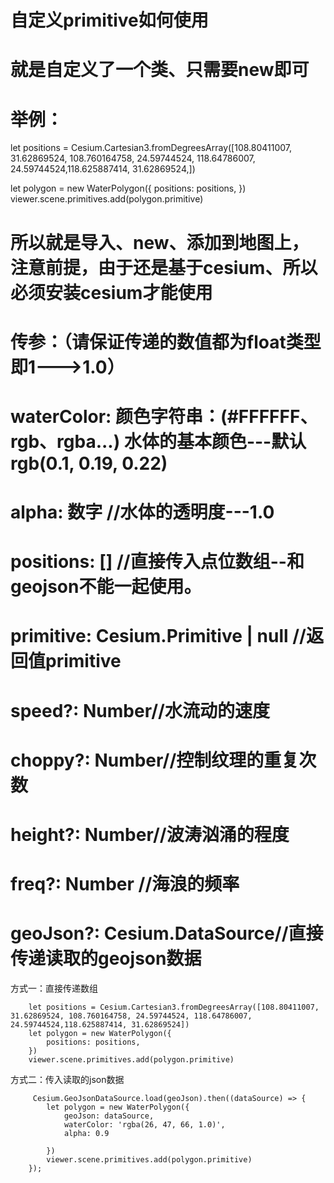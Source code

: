 

# 自定义primitive如何使用
# 就是自定义了一个类、只需要new即可
# 举例：
let positions = Cesium.Cartesian3.fromDegreesArray([108.80411007, 31.62869524, 108.760164758, 24.59744524, 118.64786007, 24.59744524,118.625887414, 31.62869524,])

let polygon = new WaterPolygon({
    positions: positions,
})
viewer.scene.primitives.add(polygon.primitive)

# 所以就是导入、new、添加到地图上，注意前提，由于还是基于cesium、所以必须安装cesium才能使用

# 传参：（请保证传递的数值都为float类型即1--->1.0）

#       waterColor: 颜色字符串：(#FFFFFF、rgb、rgba...) 水体的基本颜色---默认rgb(0.1, 0.19, 0.22)
#       alpha: 数字 //水体的透明度---1.0
#       positions: [] //直接传入点位数组--和geojson不能一起使用。
#       primitive: Cesium.Primitive | null //返回值primitive
#       speed?: Number//水流动的速度
#       choppy?: Number//控制纹理的重复次数
#       height?: Number//波涛汹涌的程度
#       freq?: Number //海浪的频率
#       geoJson?: Cesium.DataSource//直接传递读取的geojson数据

方式一：直接传递数组

        let positions = Cesium.Cartesian3.fromDegreesArray([108.80411007, 31.62869524, 108.760164758, 24.59744524, 118.64786007, 24.59744524,118.625887414, 31.62869524])
        let polygon = new WaterPolygon({
            positions: positions,
        })
        viewer.scene.primitives.add(polygon.primitive)

方式二：传入读取的json数据

         Cesium.GeoJsonDataSource.load(geoJson).then((dataSource) => {         
            let polygon = new WaterPolygon({           
                geoJson: dataSource,
                waterColor: 'rgba(26, 47, 66, 1.0)',
                alpha: 0.9

            })        
            viewer.scene.primitives.add(polygon.primitive)        
        });
